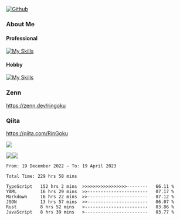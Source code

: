 [![Github](https://img.shields.io/github/followers/RinGoku?label=Follow&style=social)](https://github.com/RinGoku)

### About Me
#### Professional
[![My Skills](https://skillicons.dev/icons?i=react,ts,js,nodejs,java,graphql,firebase,githubactions&theme=light)](https://skillicons.dev)
#### Hobby
[![My Skills](https://skillicons.dev/icons?i=unity,rust,py&theme=light)](https://skillicons.dev)

### Zenn
https://zenn.dev/ringoku
### Qiita
https://qiita.com/RinGoku


![](https://github-profile-summary-cards.vercel.app/api/cards/profile-details?username=RinGoku&theme=default)

![](https://github-profile-summary-cards.vercel.app/api/cards/repos-per-language?username=RinGoku&theme=default)![](https://github-profile-summary-cards.vercel.app/api/cards/stats?username=RinGoku&theme=default)

<!--START_SECTION:waka-->

```text
From: 19 December 2022 - To: 19 April 2023

Total Time: 229 hrs 58 mins

TypeScript   152 hrs 2 mins  >>>>>>>>>>>>>>>>>--------   66.11 %
YAML         16 hrs 29 mins  >>-----------------------   07.17 %
Markdown     16 hrs 22 mins  >>-----------------------   07.12 %
JSON         13 hrs 57 mins  >>-----------------------   06.07 %
Rust         8 hrs 52 mins   >------------------------   03.86 %
JavaScript   8 hrs 39 mins   >------------------------   03.77 %
```

<!--END_SECTION:waka-->
